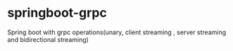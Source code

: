 # springboot-grpc
Spring boot with grpc operations(unary, client streaming , server streaming and bidirectional streaming)
